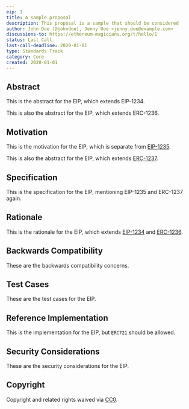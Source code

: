 ```yaml
---
eip: 1
title: A sample proposal
description: This proposal is a sample that should be considered
author: John Doe (@johndoe), Jenny Doe <jenny.doe@example.com>
discussions-to: https://ethereum-magicians.org/t/hello/1
status: Last Call
last-call-deadline: 2020-01-01
type: Standards Track
category: Core
created: 2020-01-01
---
```


## Abstract
This is the abstract for the EIP, which extends EIP-1234.

This is also the abstract for the EIP, which extends ERC-1236.

## Motivation
This is the motivation for the EIP, which is separate from [EIP-1235](./eip-1235.md).

This is also the abstract for the EIP, which extends [ERC-1237](./eip-1236.md).

## Specification
This is the specification for the EIP, mentioning EIP-1235 and ERC-1237 again.

## Rationale
This is the rationale for the EIP, which extends [EIP-1234](./eip-1234.md) and
[ERC-1236](./eip-1236.md).

## Backwards Compatibility
These are the backwards compatibility concerns.

## Test Cases
These are the test cases for the EIP.

## Reference Implementation
This is the implementation for the EIP, but `ERC721` should be allowed.

## Security Considerations
These are the security considerations for the EIP.

## Copyright
Copyright and related rights waived via [CC0](../LICENSE.md).
